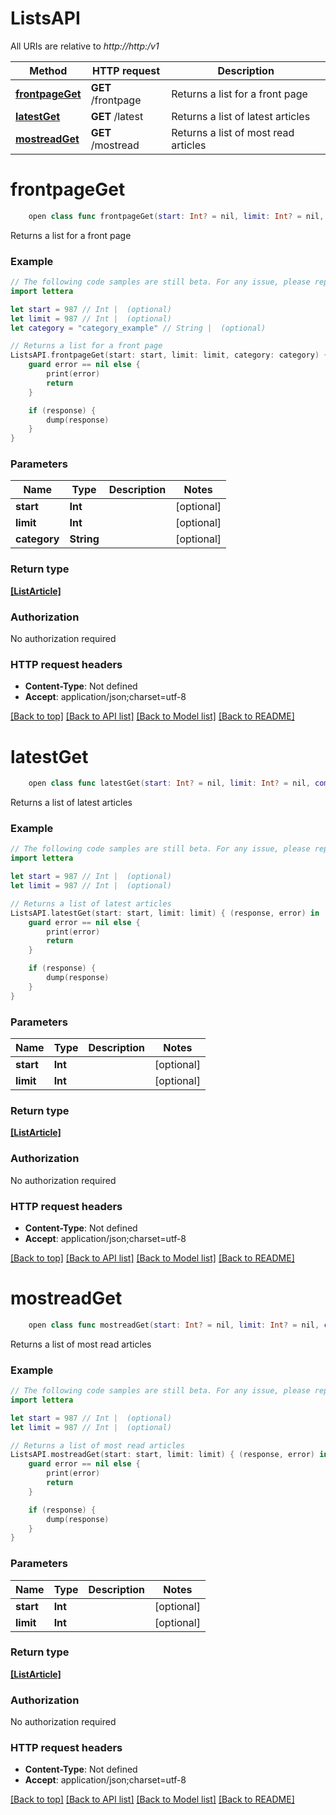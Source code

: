 # ListsAPI

All URIs are relative to *http://http:/v1*

Method | HTTP request | Description
------------- | ------------- | -------------
[**frontpageGet**](ListsAPI.md#frontpageget) | **GET** /frontpage | Returns a list for a front page
[**latestGet**](ListsAPI.md#latestget) | **GET** /latest | Returns a list of latest articles
[**mostreadGet**](ListsAPI.md#mostreadget) | **GET** /mostread | Returns a list of most read articles


# **frontpageGet**
```swift
    open class func frontpageGet(start: Int? = nil, limit: Int? = nil, category: String? = nil, completion: @escaping (_ data: [ListArticle]?, _ error: Error?) -> Void)
```

Returns a list for a front page

### Example 
```swift
// The following code samples are still beta. For any issue, please report via http://github.com/OpenAPITools/openapi-generator/issues/new
import lettera

let start = 987 // Int |  (optional)
let limit = 987 // Int |  (optional)
let category = "category_example" // String |  (optional)

// Returns a list for a front page
ListsAPI.frontpageGet(start: start, limit: limit, category: category) { (response, error) in
    guard error == nil else {
        print(error)
        return
    }

    if (response) {
        dump(response)
    }
}
```

### Parameters

Name | Type | Description  | Notes
------------- | ------------- | ------------- | -------------
 **start** | **Int** |  | [optional] 
 **limit** | **Int** |  | [optional] 
 **category** | **String** |  | [optional] 

### Return type

[**[ListArticle]**](ListArticle.md)

### Authorization

No authorization required

### HTTP request headers

 - **Content-Type**: Not defined
 - **Accept**: application/json;charset=utf-8

[[Back to top]](#) [[Back to API list]](../README.md#documentation-for-api-endpoints) [[Back to Model list]](../README.md#documentation-for-models) [[Back to README]](../README.md)

# **latestGet**
```swift
    open class func latestGet(start: Int? = nil, limit: Int? = nil, completion: @escaping (_ data: [ListArticle]?, _ error: Error?) -> Void)
```

Returns a list of latest articles

### Example 
```swift
// The following code samples are still beta. For any issue, please report via http://github.com/OpenAPITools/openapi-generator/issues/new
import lettera

let start = 987 // Int |  (optional)
let limit = 987 // Int |  (optional)

// Returns a list of latest articles
ListsAPI.latestGet(start: start, limit: limit) { (response, error) in
    guard error == nil else {
        print(error)
        return
    }

    if (response) {
        dump(response)
    }
}
```

### Parameters

Name | Type | Description  | Notes
------------- | ------------- | ------------- | -------------
 **start** | **Int** |  | [optional] 
 **limit** | **Int** |  | [optional] 

### Return type

[**[ListArticle]**](ListArticle.md)

### Authorization

No authorization required

### HTTP request headers

 - **Content-Type**: Not defined
 - **Accept**: application/json;charset=utf-8

[[Back to top]](#) [[Back to API list]](../README.md#documentation-for-api-endpoints) [[Back to Model list]](../README.md#documentation-for-models) [[Back to README]](../README.md)

# **mostreadGet**
```swift
    open class func mostreadGet(start: Int? = nil, limit: Int? = nil, completion: @escaping (_ data: [ListArticle]?, _ error: Error?) -> Void)
```

Returns a list of most read articles

### Example 
```swift
// The following code samples are still beta. For any issue, please report via http://github.com/OpenAPITools/openapi-generator/issues/new
import lettera

let start = 987 // Int |  (optional)
let limit = 987 // Int |  (optional)

// Returns a list of most read articles
ListsAPI.mostreadGet(start: start, limit: limit) { (response, error) in
    guard error == nil else {
        print(error)
        return
    }

    if (response) {
        dump(response)
    }
}
```

### Parameters

Name | Type | Description  | Notes
------------- | ------------- | ------------- | -------------
 **start** | **Int** |  | [optional] 
 **limit** | **Int** |  | [optional] 

### Return type

[**[ListArticle]**](ListArticle.md)

### Authorization

No authorization required

### HTTP request headers

 - **Content-Type**: Not defined
 - **Accept**: application/json;charset=utf-8

[[Back to top]](#) [[Back to API list]](../README.md#documentation-for-api-endpoints) [[Back to Model list]](../README.md#documentation-for-models) [[Back to README]](../README.md)


